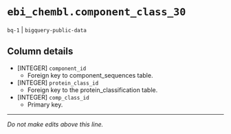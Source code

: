# `ebi_chembl.component_class_30`
`bq-1` | `bigquery-public-data`

## Column details
* [INTEGER]   `component_id`
  - Foreign key to component_sequences table.
* [INTEGER]   `protein_class_id`
  - Foreign key to the protein_classification table.
* [INTEGER]   `comp_class_id`
  - Primary key.

-------------------------------------------------------------------------------
*Do not make edits above this line.*
